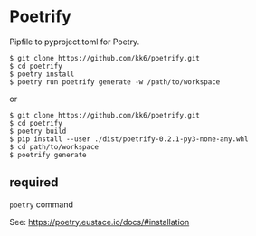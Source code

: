 # Poetrify

Pipfile to pyproject.toml for Poetry.

```
$ git clone https://github.com/kk6/poetrify.git
$ cd poetrify
$ poetry install
$ poetry run poetrify generate -w /path/to/workspace
```

or

```
$ git clone https://github.com/kk6/poetrify.git
$ cd poetrify
$ poetry build
$ pip install --user ./dist/poetrify-0.2.1-py3-none-any.whl
$ cd path/to/workspace
$ poetrify generate
```

## required

`poetry` command

See: https://poetry.eustace.io/docs/#installation
